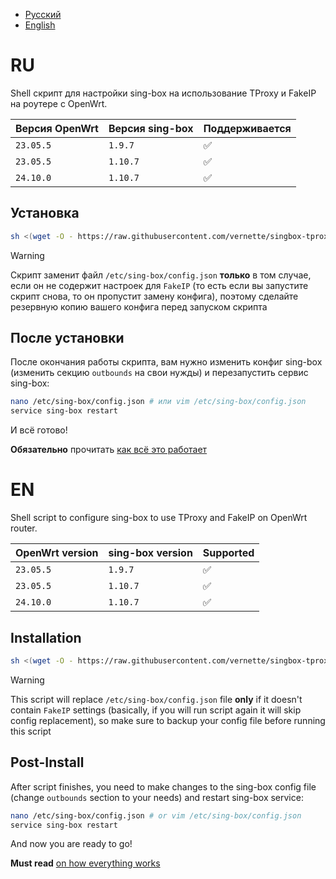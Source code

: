 - [Русский](#ru)
- [English](#en)

# RU

Shell скрипт для настройки sing-box на использование TProxy и FakeIP на роутере с OpenWrt.

| Версия OpenWrt | Версия sing-box | Поддерживается |
| -------------- | --------------- | -------------- |
| `23.05.5`      | `1.9.7`         | ✅             |
| `23.05.5`      | `1.10.7`        | ✅             |
| `24.10.0`      | `1.10.7`        | ✅             |

## Установка

```bash
sh <(wget -O - https://raw.githubusercontent.com/vernette/singbox-tproxy-fakeip/refs/heads/master/install.sh)
```

> [!WARNING]
> Скрипт заменит файл `/etc/sing-box/config.json` **только** в том случае, если он не содержит настроек для `FakeIP` (то есть если вы запустите скрипт снова, то он пропустит замену конфига), поэтому сделайте резервную копию вашего конфига перед запуском скрипта

## После установки

После окончания работы скрипта, вам нужно изменить конфиг sing-box (изменить секцию `outbounds` на свои нужды) и перезапустить сервис sing-box:

```bash
nano /etc/sing-box/config.json # или vim /etc/sing-box/config.json
service sing-box restart
```

И всё готово!

**Обязательно** прочитать [как всё это работает](https://gist.github.com/vernette/67466961ed5882b3ff21222d1b964929)

# EN

Shell script to configure sing-box to use TProxy and FakeIP on OpenWrt router.

| OpenWrt version | sing-box version | Supported |
| --------------- | ---------------- | --------- |
| `23.05.5`       | `1.9.7`          | ✅        |
| `23.05.5`       | `1.10.7`         | ✅        |
| `24.10.0`       | `1.10.7`         | ✅        |

## Installation

```bash
sh <(wget -O - https://raw.githubusercontent.com/vernette/singbox-tproxy-fakeip/refs/heads/master/install.sh)
```

> [!WARNING]
> This script will replace `/etc/sing-box/config.json` file **only** if it doesn't contain `FakeIP` settings (basically, if you will run script again it will skip config replacement), so make sure to backup your config file before running this script

## Post-Install

After script finishes, you need to make changes to the sing-box config file (change `outbounds` section to your needs) and restart sing-box service:

```bash
nano /etc/sing-box/config.json # or vim /etc/sing-box/config.json
service sing-box restart
```

And now you are ready to go!

**Must read** [on how everything works](https://gist.github.com/vernette/67466961ed5882b3ff21222d1b964929)
